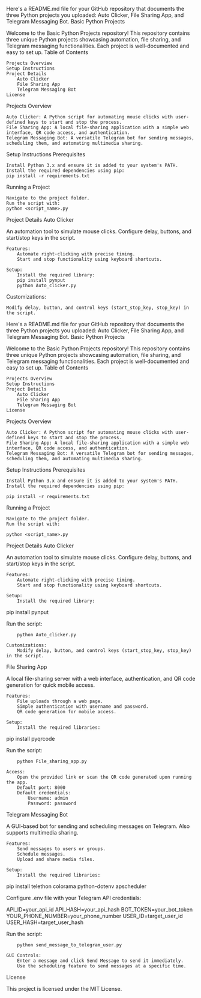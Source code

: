 Here's a README.md file for your GitHub repository that documents the three Python projects you uploaded: Auto Clicker, File Sharing App, and Telegram Messaging Bot.
Basic Python Projects

Welcome to the Basic Python Projects repository! This repository contains three unique Python projects showcasing automation, file sharing, and Telegram messaging functionalities. Each project is well-documented and easy to set up.
Table of Contents

    Projects Overview
    Setup Instructions
    Project Details
        Auto Clicker
        File Sharing App
        Telegram Messaging Bot
    License

Projects Overview

    Auto Clicker: A Python script for automating mouse clicks with user-defined keys to start and stop the process.
    File Sharing App: A local file-sharing application with a simple web interface, QR code access, and authentication.
    Telegram Messaging Bot: A versatile Telegram bot for sending messages, scheduling them, and automating multimedia sharing.    

Setup Instructions
Prerequisites

    Install Python 3.x and ensure it is added to your system's PATH.
    Install the required dependencies using pip:
    pip install -r requirements.txt
Running a Project

    Navigate to the project folder.
    Run the script with:
    python <script_name>.py
Project Details
Auto Clicker

An automation tool to simulate mouse clicks. Configure delay, buttons, and start/stop keys in the script.

    Features:
        Automate right-clicking with precise timing.
        Start and stop functionality using keyboard shortcuts.

    Setup:
        Install the required library:
        pip install pynput
        python Auto_clicker.py
Customizations:

    Modify delay, button, and control keys (start_stop_key, stop_key) in the script.
Here's a README.md file for your GitHub repository that documents the three Python projects you uploaded: Auto Clicker, File Sharing App, and Telegram Messaging Bot.
Basic Python Projects

Welcome to the Basic Python Projects repository! This repository contains three unique Python projects showcasing automation, file sharing, and Telegram messaging functionalities. Each project is well-documented and easy to set up.
Table of Contents

    Projects Overview
    Setup Instructions
    Project Details
        Auto Clicker
        File Sharing App
        Telegram Messaging Bot
    License

Projects Overview

    Auto Clicker: A Python script for automating mouse clicks with user-defined keys to start and stop the process.
    File Sharing App: A local file-sharing application with a simple web interface, QR code access, and authentication.
    Telegram Messaging Bot: A versatile Telegram bot for sending messages, scheduling them, and automating multimedia sharing.

Setup Instructions
Prerequisites

    Install Python 3.x and ensure it is added to your system's PATH.
    Install the required dependencies using pip:

    pip install -r requirements.txt

Running a Project

    Navigate to the project folder.
    Run the script with:

    python <script_name>.py

Project Details
Auto Clicker

An automation tool to simulate mouse clicks. Configure delay, buttons, and start/stop keys in the script.

    Features:
        Automate right-clicking with precise timing.
        Start and stop functionality using keyboard shortcuts.

    Setup:
        Install the required library:

pip install pynput

Run the script:

        python Auto_clicker.py

    Customizations:
        Modify delay, button, and control keys (start_stop_key, stop_key) in the script.

File Sharing App

A local file-sharing server with a web interface, authentication, and QR code generation for quick mobile access.

    Features:
        File uploads through a web page.
        Simple authentication with username and password.
        QR code generation for mobile access.

    Setup:
        Install the required libraries:

pip install pyqrcode

Run the script:

        python File_sharing_app.py

    Access:
        Open the provided link or scan the QR code generated upon running the app.
        Default port: 8000
        Default credentials:
            Username: admin
            Password: password

Telegram Messaging Bot

A GUI-based bot for sending and scheduling messages on Telegram. Also supports multimedia sharing.

    Features:
        Send messages to users or groups.
        Schedule messages.
        Upload and share media files.

    Setup:
        Install the required libraries:

pip install telethon colorama python-dotenv apscheduler

Configure .env file with your Telegram API credentials:

API_ID=your_api_id
API_HASH=your_api_hash
BOT_TOKEN=your_bot_token
YOUR_PHONE_NUMBER=your_phone_number
USER_ID=target_user_id
USER_HASH=target_user_hash

Run the script:

        python send_message_to_telegram_user.py

    GUI Controls:
        Enter a message and click Send Message to send it immediately.
        Use the scheduling feature to send messages at a specific time.

License

This project is licensed under the MIT License.
    


    
